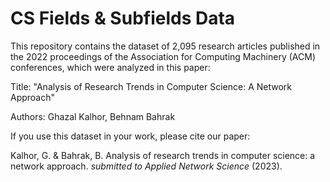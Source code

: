 # CS Fields & Subfields Data

This repository contains the dataset of 2,095 research articles published in the 2022 proceedings of the Association for Computing Machinery (ACM) conferences, which were analyzed in this paper:

Title: "Analysis of Research Trends in Computer Science: A Network Approach"

Authors: Ghazal Kalhor, Behnam Bahrak


If you use this dataset in your work, please cite our paper:

Kalhor, G. & Bahrak, B. Analysis of research trends in computer science: a network approach. *submitted to Applied Network Science* (2023).
